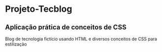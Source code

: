 # Projeto-Tecblog
## Aplicação prática de conceitos de CSS
Blog de tecnologia fictício usando HTML e diversos conceitos de CSS para estilização
